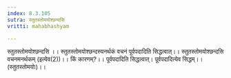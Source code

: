 ```yaml
---
index: 8.3.105
sutra: स्तुतस्तोमयोश्छन्दसि
vritti: mahabhashyam

---
```

 स्तुतस्तोमयोश्छन्दसि ।। स्तुतस्तोमयोश्छन्दस्यनर्थकं वचनं पूर्वपदादिति सिद्धत्वात्।। स्तुतस्तोमयोश्छन्दसि वचनमनर्थकम् (इत्येव(2))।। किं कारणम्?।। पूर्वपदादिति सिद्धत्वात्। पूर्वपदादित्येव सिद्धम्।। (स्तुतस्तोमयोः)।। 
